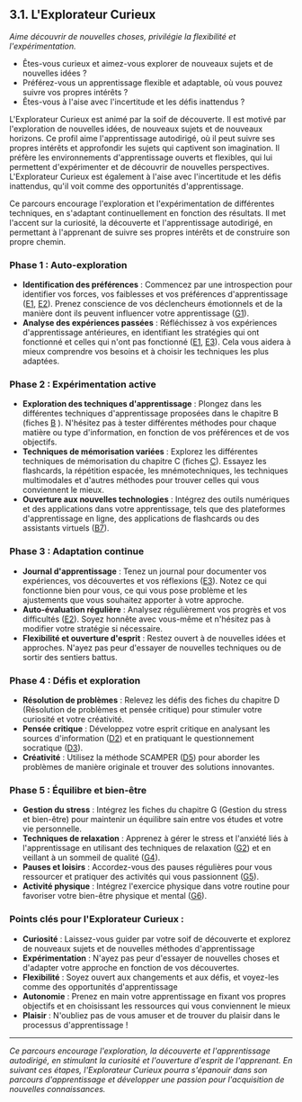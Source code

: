 ## 3.1. L'Explorateur Curieux

_Aime découvrir de nouvelles choses, privilégie la flexibilité et l'expérimentation._

* Êtes-vous curieux et aimez-vous explorer de nouveaux sujets et de nouvelles idées ?
* Préférez-vous un apprentissage flexible et adaptable, où vous pouvez suivre vos propres intérêts ?
* Êtes-vous à l'aise avec l'incertitude et les défis inattendus ?

L'Explorateur Curieux est animé par la soif de découverte. Il est motivé par l'exploration de nouvelles idées, de nouveaux sujets et de nouveaux horizons. Ce profil aime l'apprentissage autodirigé, où il peut suivre ses propres intérêts et approfondir les sujets qui captivent son imagination. Il préfère les environnements d'apprentissage ouverts et flexibles, qui lui permettent d'expérimenter et de découvrir de nouvelles perspectives. L'Explorateur Curieux est également à l'aise avec l'incertitude et les défis inattendus, qu'il voit comme des opportunités d'apprentissage.

Ce parcours encourage l'exploration et l'expérimentation de différentes techniques, en s'adaptant continuellement en fonction des résultats. Il met l'accent sur la curiosité, la découverte et l'apprentissage autodirigé, en permettant à l'apprenant de suivre ses propres intérêts et de construire son propre chemin.

### Phase 1 : Auto-exploration

* **Identification des préférences** : Commencez par une introspection pour identifier vos forces, vos faiblesses et vos préférences d'apprentissage ([E1](<4.5.1. Reflex strat apprent.md>), [E2](<4.5.2. Auto evaluation.md>)). Prenez conscience de vos déclencheurs émotionnels et de la manière dont ils peuvent influencer votre apprentissage ([G1](<4.7.1. Ident declench emotion.md>)).
* **Analyse des expériences passées** : Réfléchissez à vos expériences d'apprentissage antérieures, en identifiant les stratégies qui ont fonctionné et celles qui n'ont pas fonctionné ([E1](<4.5.1. Reflex strat apprent.md>), [E3](<4.5.3. Journal apprent.md>)). Cela vous aidera à mieux comprendre vos besoins et à choisir les techniques les plus adaptées.

### Phase 2 : Expérimentation active

* **Exploration des techniques d'apprentissage** : Plongez dans les différentes techniques d'apprentissage proposées dans le chapitre B (fiches [B](<4.2. B - Techniques etude effic.md>)
). N'hésitez pas à tester différentes méthodes pour chaque matière ou type d'information, en fonction de vos préférences et de vos objectifs.
* **Techniques de mémorisation variées** : Explorez les différentes techniques de mémorisation du chapitre C (fiches [C](<4.3. C - Memorisation.md>)). Essayez les flashcards, la répétition espacée, les mnémotechniques, les techniques multimodales et d'autres méthodes pour trouver celles qui vous conviennent le mieux.
* **Ouverture aux nouvelles technologies** : Intégrez des outils numériques et des applications dans votre apprentissage, tels que des plateformes d'apprentissage en ligne, des applications de flashcards ou des assistants virtuels ([B7](<4.2.7. Assist virtuel IA.md>)).

### Phase 3 : Adaptation continue

* **Journal d'apprentissage** : Tenez un journal pour documenter vos expériences, vos découvertes et vos réflexions ([E3](<4.5.3. Journal apprent.md>)). Notez ce qui fonctionne bien pour vous, ce qui vous pose problème et les ajustements que vous souhaitez apporter à votre approche.
* **Auto-évaluation régulière** : Analysez régulièrement vos progrès et vos difficultés ([E2](<4.5.2. Auto evaluation.md>)). Soyez honnête avec vous-même et n'hésitez pas à modifier votre stratégie si nécessaire.
* **Flexibilité et ouverture d'esprit** : Restez ouvert à de nouvelles idées et approches. N'ayez pas peur d'essayer de nouvelles techniques ou de sortir des sentiers battus.

### Phase 4 : Défis et exploration

* **Résolution de problèmes** : Relevez les défis des fiches du chapitre D (Résolution de problèmes et pensée critique) pour stimuler votre curiosité et votre créativité.
* **Pensée critique** : Développez votre esprit critique en analysant les sources d'information ([D2](<4.4.2. Analyse critiq sources.md>)) et en pratiquant le questionnement socratique ([D3](<4.4.3. Quest socratique.md>)).
* **Créativité** : Utilisez la méthode SCAMPER ([D5](<4.4.5. Meth SCAMPER creativ.md>)) pour aborder les problèmes de manière originale et trouver des solutions innovantes.

### Phase 5 : Équilibre et bien-être

* **Gestion du stress** : Intégrez les fiches du chapitre G (Gestion du stress et bien-être) pour maintenir un équilibre sain entre vos études et votre vie personnelle.
* **Techniques de relaxation** : Apprenez à gérer le stress et l'anxiété liés à l'apprentissage en utilisant des techniques de relaxation ([G2](<4.7.2. Relaxation resp prof.md>)) et en veillant à un sommeil de qualité ([G4](<4.7.4. Hygiene sommeil.md>)).
* **Pauses et loisirs** : Accordez-vous des pauses régulières pour vous ressourcer et pratiquer des activités qui vous passionnent ([G5](<4.7.5. Pauses qualite etude.md>)).
* **Activité physique** : Intégrez l'exercice physique dans votre routine pour favoriser votre bien-être physique et mental ([G6](<4.7.6. Activ physique regul.md>)).

### Points clés pour l'Explorateur Curieux :

* **Curiosité** : Laissez-vous guider par votre soif de découverte et explorez de nouveaux sujets et de nouvelles méthodes d'apprentissage
* **Expérimentation** : N'ayez pas peur d'essayer de nouvelles choses et d'adapter votre approche en fonction de vos découvertes.
* **Flexibilité** : Soyez ouvert aux changements et aux défis, et voyez-les comme des opportunités d'apprentissage
* **Autonomie** : Prenez en main votre apprentissage en fixant vos propres objectifs et en choisissant les ressources qui vous conviennent le mieux
* **Plaisir** : N'oubliez pas de vous amuser et de trouver du plaisir dans le processus d'apprentissage !

***

_Ce parcours encourage l'exploration, la découverte et l'apprentissage autodirigé, en stimulant la curiosité et l'ouverture d'esprit de l'apprenant. En suivant ces étapes, l'Explorateur Curieux pourra s'épanouir dans son parcours d'apprentissage et développer une passion pour l'acquisition de nouvelles connaissances._
